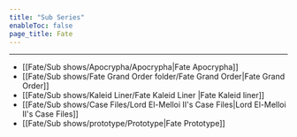 ```yaml
---
title: "Sub Series"
enableToc: false
page_title: Fate
---
```

***
- [[Fate/Sub shows/Apocrypha/Apocrypha|Fate Apocrypha]]
- [[Fate/Sub shows/Fate Grand Order folder/Fate Grand Order|Fate Grand Order]]
- [[Fate/Sub shows/Kaleid Liner/Fate Kaleid Liner |Fate Kaleid liner]]
- [[Fate/Sub shows/Case Files/Lord El-Melloi II's Case Files|Lord El-Melloi II's Case Files]]
- [[Fate/Sub shows/prototype/Prototype|Fate Prototype]]

